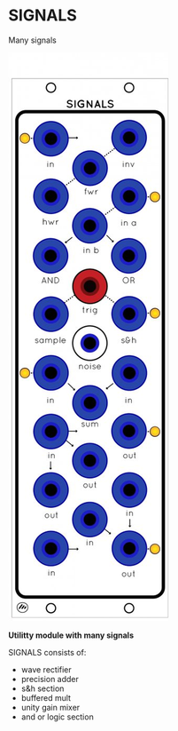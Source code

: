 # SIGNALS
Many signals

![alt text](https://github.com/themangoest/SIGNALS/blob/main/panel%20signals%20white.jpg)

<B>Utilitty module with many signals</B>

SIGNALS consists of:
- wave rectifier
- precision adder
- s&h section
- buffered mult
- unity gain mixer
- and or logic section
